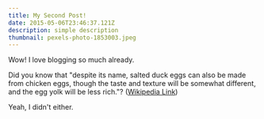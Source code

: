 ```yaml
---
title: My Second Post!
date: 2015-05-06T23:46:37.121Z
description: simple description
thumbnail: pexels-photo-1853003.jpeg
---
```


Wow! I love blogging so much already.

Did you know that "despite its name, salted duck eggs can also be made from
chicken eggs, though the taste and texture will be somewhat different, and the
egg yolk will be less rich."?
([Wikipedia Link](https://en.wikipedia.org/wiki/Salted_duck_egg))

Yeah, I didn't either.
